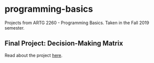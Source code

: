 # programming-basics
Projects from ARTG 2260 - Programming Basics. Taken in the Fall 2019 semester.

## Final Project: Decision-Making Matrix

Read about the project [here](https://github.com/mackenziekerwin/programming-basics/tree/master/decision-matrix).
